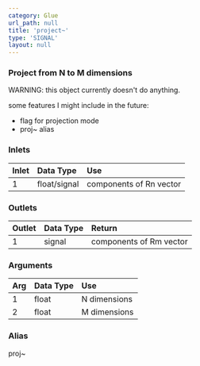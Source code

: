 ```yaml
---
category: Glue
url_path: null
title: 'project~'
type: 'SIGNAL'
layout: null
---
```


### Project from N to M dimensions

WARNING: this object currently doesn't do anything. 

some features I might include in the future:
- flag for projection mode
- proj~ alias

### Inlets

| Inlet | Data Type    | Use                     |
|:------|:-------------|:------------------------|
| 1     | float/signal | components of Rn vector |

### Outlets

| Outlet | Data Type | Return                  |
|:-------|:----------|:------------------------|
| 1      | signal    | components of Rm vector |

### Arguments

| Arg | Data Type | Use          |
|:----|:----------|:-------------|
| 1   | float     | N dimensions |
| 2   | float     | M dimensions |

### Alias 

proj~
